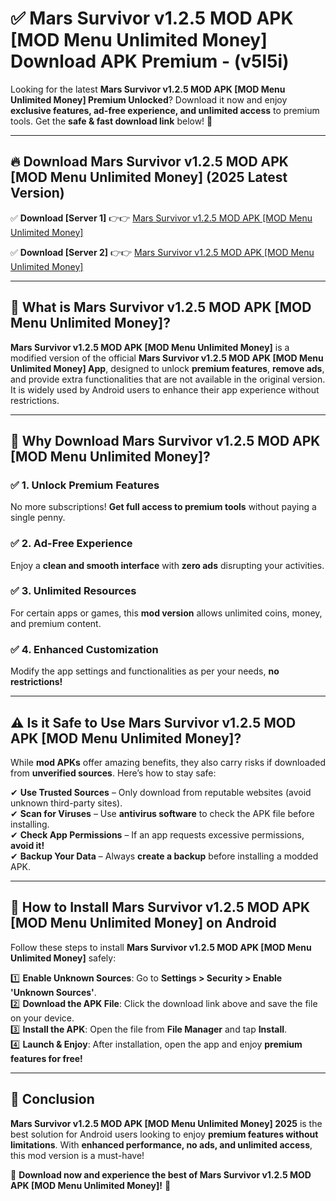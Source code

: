 
# ✅ Mars Survivor v1.2.5 MOD APK [MOD Menu Unlimited Money] Download APK Premium -  (v5l5i) 

Looking for the latest **Mars Survivor v1.2.5 MOD APK [MOD Menu Unlimited Money] Premium Unlocked**? Download it now and enjoy **exclusive features, ad-free experience, and unlimited access** to premium tools. Get the **safe & fast download link** below! 🚀

---

## 🔥 Download Mars Survivor v1.2.5 MOD APK [MOD Menu Unlimited Money] (2025 Latest Version)

✅ **Download [Server 1]** 👉👉 [Mars Survivor v1.2.5 MOD APK [MOD Menu Unlimited Money] ](https://apkcomod.com?title=Mars_Survivor_v1.2.5_MOD_APK_[MOD_Menu_Unlimited_Money])  

✅ **Download [Server 2]** 👉👉 [Mars Survivor v1.2.5 MOD APK [MOD Menu Unlimited Money] ](https://apkcomod.com?title=Mars_Survivor_v1.2.5_MOD_APK_[MOD_Menu_Unlimited_Money])  


---

## 📌 What is Mars Survivor v1.2.5 MOD APK [MOD Menu Unlimited Money]?

**Mars Survivor v1.2.5 MOD APK [MOD Menu Unlimited Money]** is a modified version of the official **Mars Survivor v1.2.5 MOD APK [MOD Menu Unlimited Money] App**, designed to unlock **premium features**, **remove ads**, and provide extra functionalities that are not available in the original version. It is widely used by Android users to enhance their app experience without restrictions.

---

## 🌟 Why Download Mars Survivor v1.2.5 MOD APK [MOD Menu Unlimited Money]?

### ✅ 1. Unlock Premium Features
No more subscriptions! **Get full access to premium tools** without paying a single penny.

### ✅ 2. Ad-Free Experience
Enjoy a **clean and smooth interface** with **zero ads** disrupting your activities.

### ✅ 3. Unlimited Resources
For certain apps or games, this **mod version** allows unlimited coins, money, and premium content.

### ✅ 4. Enhanced Customization
Modify the app settings and functionalities as per your needs, **no restrictions!**

---

## ⚠️ Is it Safe to Use Mars Survivor v1.2.5 MOD APK [MOD Menu Unlimited Money]?

While **mod APKs** offer amazing benefits, they also carry risks if downloaded from **unverified sources**. Here’s how to stay safe:

✔ **Use Trusted Sources** – Only download from reputable websites (avoid unknown third-party sites).  
✔ **Scan for Viruses** – Use **antivirus software** to check the APK file before installing.  
✔ **Check App Permissions** – If an app requests excessive permissions, **avoid it!**  
✔ **Backup Your Data** – Always **create a backup** before installing a modded APK.

---

## 📲 How to Install Mars Survivor v1.2.5 MOD APK [MOD Menu Unlimited Money] on Android

Follow these steps to install **Mars Survivor v1.2.5 MOD APK [MOD Menu Unlimited Money]** safely:

1️⃣ **Enable Unknown Sources**: Go to **Settings > Security > Enable 'Unknown Sources'**.  
2️⃣ **Download the APK File**: Click the download link above and save the file on your device.  
3️⃣ **Install the APK**: Open the file from **File Manager** and tap **Install**.  
4️⃣ **Launch & Enjoy**: After installation, open the app and enjoy **premium features for free!**

---

## 🚀 Conclusion

**Mars Survivor v1.2.5 MOD APK [MOD Menu Unlimited Money] 2025** is the best solution for Android users looking to enjoy **premium features without limitations**. With **enhanced performance, no ads, and unlimited access**, this mod version is a must-have!

🔻 **Download now and experience the best of Mars Survivor v1.2.5 MOD APK [MOD Menu Unlimited Money]!** 🔻


